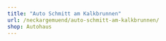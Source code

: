 ```yaml
---
title: "Auto Schmitt am Kalkbrunnen"
url: /neckargemuend/auto-schmitt-am-kalkbrunnen/
shop: Autohaus
---
```

